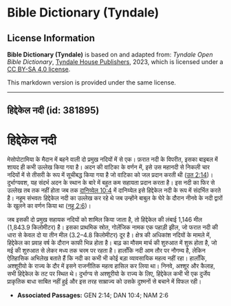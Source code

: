 # Bible Dictionary (Tyndale)

## License Information

**Bible Dictionary (Tyndale)** is based on and adapted from: _Tyndale Open Bible Dictionary_, [Tyndale House Publishers](https://tyndaleopenresources.com/), 2023, which is licensed under a [CC BY-SA 4.0 license](https://creativecommons.org/licenses/by-sa/4.0/legalcode.en).

This markdown version is provided under the same license.



--------------------------------

## हिद्देकेल नदी (id: 381895)

हिद्देकेल नदी
=============

मेसोपोटामिया के मैदान में बहने वाली दो प्रमुख नदियों में से एक। फ़रात नदी के विपरीत, इसका बाइबल में शायद ही कभी उल्लेख किया गया है। अदन की वाटिका के वर्णन में, इसे उस महानदी से निकली चार नदियों में से तीसरी के रूप में सूचीबद्ध किया गया है जो वाटिका को जल प्रदान करती थी ([उत 2:14](https://ref.ly/Gen2:14))। दुर्भाग्यवश, यह संदर्भ अदन के स्थान के बारे में बहुत कम सहायता प्रदान करता है। इस नदी का फिर से उल्लेख तब तक नहीं होता जब तक [दानिय्येल 10:4](https://ref.ly/Dan10:4) में दानिय्येल इसे हिद्देकेल नदी के रूप में संदर्भित करते है। नहूम संभवतः हिद्देकेल नदी का उल्लेख कर रहे थे जब उन्होंने बाबुल के घेरे के दौरान नीनवे के नदी द्वारों के खुलने का वर्णन किया था ([नहू 2:6](https://ref.ly/Nah2:6))।

जब इसकी दो प्रमुख सहायक नदियों को शामिल किया जाता है, तो हिद्देकेल की लंबाई 1,146 मील (1,843\.9 किलोमीटर) है। इसका प्राथमिक स्रोत, गोलेंजिक नामक एक पहाड़ी झील, जो फरात नदी की धारा से केवल दो या तीन मील (3\.2–4\.8 किलोमीटर) दूर है। क्षेत्र की अधिकांश नदियों के मामले में, हिद्देकेल का प्रवाह वर्ष के दौरान काफी भिन्न होता है। बाढ़ का मौसम मार्च की शुरुआत में शुरू होता है, जो मई की शुरुआत से लेकर मध्य तक चरम पर रहता है। हालाँकि नदी आम तौर पर नौगम्य है, लेकिन ऐतिहासिक अभिलेख बताते हैं कि नदी का कभी भी कोई बड़ा व्यावसायिक महत्व नहीं रहा। हालाँकि, अश्शूरीयो के राज्य के दौर में इसने राजनीतिक महत्व हासिल कर लिया था। निनवे, अश्शूर और कैलाह, सभी हिद्देकेल के तट पर स्थित थे। दुर्भाग्य से अश्शूरीयो के राज्य के लिए, हिद्देकेल कभी भी एक दुर्जेय प्राकृतिक बाधा साबित नहीं हुई और इस तरह साम्राज्य को उसके दुश्मनों से बचाने में विफल रही।

* **Associated Passages:** GEN 2:14; DAN 10:4; NAM 2:6

